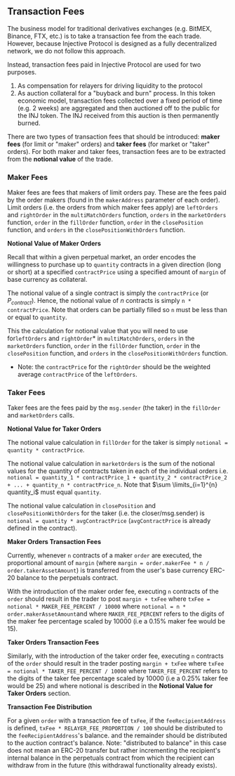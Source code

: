 ## Transaction Fees

The business model for traditional derivatives exchanges (e.g. BitMEX, Binance, FTX, etc.) is to take a transaction fee from the each trade. However, because Injective Protocol is designed as a fully decentralized network, we do not follow this approach. 

Instead, transaction fees paid in Injective Protocol are used for two purposes. 

1. As compensation for relayers for driving liquidity to the protocol
2. As auction collateral for a "buyback and burn" process. In this token economic model, transaction fees collected over a fixed period of time (e.g. 2 weeks) are aggregated and then auctioned off to the public for the INJ token. The INJ received from this auction is then permanently burned. 

There are two types of transaction fees that should be introduced: **maker fees** (for limit or "maker" orders) and **taker fees** (for market or "taker" orders). For both maker and taker fees, transaction fees are to be extracted from the **notional value** of the trade. 

### Maker Fees

Maker fees are fees that makers of limit orders pay. These are the fees paid by the order makers (found in the `makerAddress` parameter of each order). Limit orders (i.e. the orders from which maker fees apply) are `leftOrders` and `rightOrder` in the `multiMatchOrders` function, `orders` in the `marketOrders` function, `order` in the `fillOrder` function, `order` in the `closePosition` function, and `orders` in the `closePositionWithOrders` function. 

**Notional Value of Maker Orders**

Recall that within a given perpetual market, an order encodes the willingness to purchase up to `quantity` contracts in a given direction (long or short) at a specified `contractPrice` using a specified amount of `margin` of base currency as collateral. 

The notional value of a single contract is simply the `contractPrice` (or $P_{contract}$).  Hence, the notional value of $n$ contracts is simply `n * contractPrice`. Note that orders can be partially filled so `n` must be less than or equal to `quantity`. 

This the calculation for notional value that you will need to use for`leftOrders` and `rightOrder`* in `multiMatchOrders`, `orders` in the `marketOrders` function, `order` in the `fillOrder` function, `order` in the `closePosition` function, and `orders` in the `closePositionWithOrders` function. 

* Note: the `contractPrice` for the `rightOrder` should be the weighted average `contractPrice` of the `leftOrders`. 

### Taker Fees

Taker fees are the fees paid by the `msg.sender` (the taker) in the `fillOrder` and `marketOrders` calls. 

**Notional Value for Taker Orders**

The notional value calculation in `fillOrder` for the taker is simply `notional = quantity * contractPrice`. 

The notional value calculation in `marketOrders` is the sum of the notional values for the quantity of contracts taken in each of the individual orders i.e. `notional = quantity_1 * contractPrice_1 + quantity_2 * contractPrice_2 + ... + quantity_n * contractPrice_n`. 
Note that $\sum \limits_{i=1}^{n} quantity_i$  must equal `quantity`. 

The notional value calculation in `closePosition` and `closePositionWithOrders` for the taker (i.e. the closer/msg.sender) is `notional = quantity * avgContractPrice` (`avgContractPrice` is already defined in the contract). 

**Maker Orders Transaction Fees**

Currently, whenever `n` contracts of a maker `order` are executed, the proportional amount of `margin` (where `margin = order.makerFee * n / order.takerAssetAmount`) is transferred from the user's base currency ERC-20 balance to the perpetuals contract. 

With the introduction of the maker order fee, executing `n` contracts of the `order` should result in the trader to post `margin + txFee` where `txFee = notional * MAKER_FEE_PERCENT / 10000` where `notional = n * order.makerAssetAmount`and where `MAKER_FEE_PERCENT` refers to the digits of the maker fee percentage scaled by 10000 (i.e a 0.15% maker fee would be 15). 

**Taker Orders Transaction Fees**

Similarly, with the introduction of the taker order fee, executing `n` contracts of the `order` should result in the trader posting `margin + txFee` where `txFee = notional * TAKER_FEE_PERCENT / 10000`  where `TAKER_FEE_PERCENT` refers to the digits of the taker fee percentage scaled by 10000 (i.e a 0.25% taker fee would be 25) and where notional is described in the **Notional Value for Taker Orders** section.

**Transaction Fee Distribution**

For a given `order` with a transaction fee of `txFee`, if the `feeRecipientAddress` is defined, `txFee * RELAYER_FEE_PROPORTION / 100`  should be distributed to the `feeRecipientAddress`'s balance. and the remainder should be distributed to the auction contract's balance. Note: "distributed to balance" in this case does not mean an ERC-20 transfer but rather incrementing the recipient's internal balance in the perpetuals contract from which the recipient can withdraw from in the future (this withdrawal functionality already exists). 